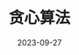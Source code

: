 ---
title: 贪心算法
icon: discover
date: 2023-09-27
dir:
  order: 9
category: leetcode
tag: greedy
sticky: true
---